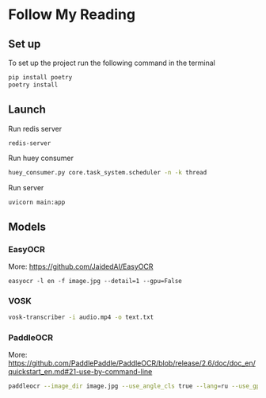 # Follow My Reading

## Set up
To set up the project run the following command in the terminal
```bash
pip install poetry
poetry install
```

## Launch
Run redis server
```bash
redis-server
```

Run huey consumer
```bash
huey_consumer.py core.task_system.scheduler -n -k thread
```

Run server
```
uvicorn main:app
```

## Models

### EasyOCR
More: https://github.com/JaidedAI/EasyOCR
```
easyocr -l en -f image.jpg --detail=1 --gpu=False
```

### VOSK
```bash
vosk-transcriber -i audio.mp4 -o text.txt
```

### PaddleOCR
More: https://github.com/PaddlePaddle/PaddleOCR/blob/release/2.6/doc/doc_en/quickstart_en.md#21-use-by-command-line
```bash
paddleocr --image_dir image.jpg --use_angle_cls true --lang=ru --use_gpu false
```


